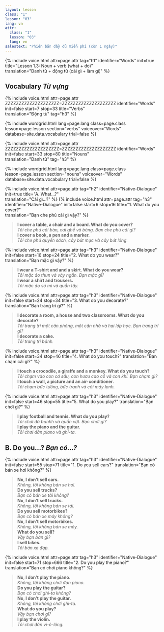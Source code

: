 ```yaml
---
layout: lesson
class: "1"
lesson: "03"
lang: vn
attr:
  class: "1"
  lesson: "03"
  lang: vn
salestext: "Phiên bản đầy đủ miễn phí (còn 1 ngày)" 
---
```


{%  include voice.html attr=page.attr                     tag="h1"
	identifier="Words"  init=true
	title="Lesson 1.3: Noun + verb (what + do)"        
	translation="Danh từ + động từ (cái gì + làm gì)"
%}

## Vocabulary   *Từ vựng*

{%  include voice.html attr=page.attr    ZZZZZZZZZZZZZZZZZZZZ=ZZZZZZZZZZZZZZZZZZZZ
	identifier="Words"  init=false start=7 stop=33
	title="Verbs"        
	translation="Động từ"
    tag="h3" %}


{% include wordgrid.html lang=page.lang
		class=page.class 
		lesson=page.lesson 
		section="verbs"
		voiceover="Words"
		database=site.data.vocabulary 
		trial=false %}

{%  include voice.html attr=page.attr    ZZZZZZZZZZZZZZZZZZZZ=ZZZZZZZZZZZZZZZZZZZZ
	identifier="Words"  init=false start=33 stop=80
	title="Nouns"        
	translation="Danh từ"
    tag="h3" %}


{% include wordgrid.html lang=page.lang
		class=page.class 
		lesson=page.lesson 
		section="nouns"
		voiceover="Words"
		database=site.data.vocabulary 
		trial=false %}


{%  include voice.html attr=page.attr                     tag="h2"
	identifier="Native-Dialogue"  init=true
	title="A. What...?"        
	translation="Cái gì...?"
%}
{%  include voice.html attr=page.attr                           tag="h3"
	identifier="Native-Dialogue"              init=false start=6 stop=16
	title="1. What do you cover?"        
	translation="Bạn che phủ cái gì vậy?"
%}

> **I cover a table, a chair and a board. What do you cover?**   
> *Tôi che phủ cái bàn, cái ghế và bảng. Bạn che phủ cái gì?*   
> **I cover a book, a pen and a marker.**   
> *Tôi che phủ quyển sách, cây bút mực và cây bút lông.*



{%  include voice.html attr=page.attr                           tag="h3"
	identifier="Native-Dialogue"              init=false start=16 stop=24
	title="2. What do you wear?"        
	translation="Bạn mặc gì vậy?"
%}

> **I wear a T-shirt and and a skirt. What do you wear?**   
> *Tôi mặc áo thun và váy ngắn. Bạn mặc gì?*   
> **I wear a shirt and trousers.**   
> *Tôi mặc áo sơ mi và quần tây.*   


{%  include voice.html attr=page.attr                           tag="h3"
	identifier="Native-Dialogue"              init=false start=24 stop=34
	title="3. What do you decorate?"
	translation="Bạn trang trí gì?"
%}


> **I decorate a room, a house and two classrooms. What do you decorate?**    
> *Tôi trang trí một căn phòng, một căn nhà và hai lớp học. Bạn trang trí gì?*   
> **I decorate a cake.**     
> *Tôi trang trí bánh.*   


{%  include voice.html attr=page.attr                           tag="h3"
	identifier="Native-Dialogue"              init=false start=34 stop=46
	title="4. What do you touch?"
	translation="Bạn chạm cái gì?"
%}


> **I touch a crocodile, a giraffe and a monkey. What do you touch?**    
> *Tôi chạm vào con cá sấu, con hươu cao cổ và con khỉ. Bạn chạm gì?*    
> **I touch a wall, a picture and an air-conditioner.**    
> *Tôi chạm bức tường, bức tranh và cái máy lạnh.*   


{%  include voice.html attr=page.attr                           tag="h3"
	identifier="Native-Dialogue"              init=false start=46 stop=55
	title="5. What do you play?"
	translation="Bạn chơi gì?"
%}


> **I play football and tennis. What do you play?**    
> *Tôi chơi đá banhh và quần vợt. Bạn chơi gì?*   
> **I play the piano and the guitar.**     
> *Tôi chơi đàn piano và ghi-ta.*   

 
## B. Do you…?   *Bạn có...?*
{%  include voice.html attr=page.attr                           tag="h3"
	identifier="Native-Dialogue"              init=false start=55 stop=71
	title="1. Do you sell cars?"
	translation="Bạn có bán xe hơi không?"
%}

> **No, I don’t sell cars.**     
> *Không, tôi không bán xe hơi.*     
> **Do you sell trucks?**     
> *Bạn có bán xe tải không?*    
> **No, I don’t sell trucks.**     
> *Không, tôi không bán xe tải.*   
> **Do you sell motorbikes?**    
> *Bạn có bán xe máy không?*   
> **No, I don’t sell motorbikes.**     
> *Không, tôi không bán xe máy.*   
> **What do you sell?**     
> *Vậy bạn bán gì?*   
> **I sell bikes.**     
> *Tôi bán xe đạp.*   


{%  include voice.html attr=page.attr                           tag="h3"
	identifier="Native-Dialogue"              init=false start=71 stop=666
	title="2. Do you play the piano?"
	translation="Bạn có chơi piano không?"
%}

> **No, I don’t play the piano.**   
> *Không, tôi không chơi đàn piano.*  
> **Do you play the guitar?**     
> *Bạn có chơi ghi-ta không?*   
> **No, I don’t play the guitar.**    
> *Không, tôi không chơi ghi-ta.*   
> **What do you play?**     
> *Vậy bạn chơi gì?*   
> **I play the violin.**     
> *Tôi chơi đàn vi-ô-lông.*   
   
 
